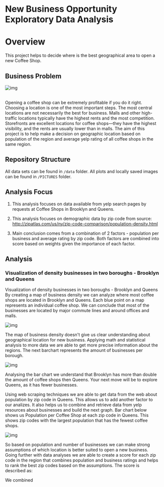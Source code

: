 # New Business Opportunity Exploratory Data Analysis

# Overview 
  This project helps to decide where is the best geographical area to open a new Coffee Shop.


## Business Problem


![img](https://github.com/vanitoz/nyc_mhtn_ds_120720_Project_1/blob/main/PICTURES/USAMAP.png)


<br>
  Opening a coffee shop can be extremely profitable if you do it right. Choosing a location is one of the most important steps. The most central locations are not necessarily the best for business. Malls and other high-traffic locations typically have the highest rents and the most competition. Storefronts are excellent locations for coffee shops—they have the highest visibility, and the rents are usually lower than in malls. The aim of this project is to help make a decision on geographic location based on population of the region and average yelp rating of all coffee shops in the same region.
  
## Repository Structure

  All data sets can be found in `/data` folder.
  All plots and locally saved images can be found in `/PICTURES` folder.

## Analysis Focus

1. This analysis focuses on data available from yelp search pages by requests at Coffee Shops in Brooklyn and Queens.

2. This analysis focuses on demographic data by zip code from source: http://zipatlas.com/us/ny/zip-code-comparison/population-density.html

3. Main conclusion comes from a combination of 2 factors - population per business and average rating by zip code. Both factors are combined into score based on weights given the importance of each factor.
   
## Analysis

### Visualization of density businesses in two boroughs - Brooklyn and Queens

  Visualization of density businesses in two boroughs - Brooklyn and Queens
By creating a map of business density we can analyze where most coffee shops are located in Brooklyn and Queens. Each blue point on a map represents an individual coffee shop. We can conclude that most of the businesses are located by major commute lines and around offices and malls.


![img](https://github.com/vanitoz/nyc_mhtn_ds_120720_Project_1/blob/main/PICTURES/DENSITY_MAP.png)<br>


  The map of business density doesn't give us clear understanding about geographical location for new business. Applying math and statistical analysis to more data we are able to get more precise information about the regions. The next barchart represents the amount of businesses per borough.


![img](https://github.com/vanitoz/nyc_mhtn_ds_120720_Project_1/blob/main/PICTURES/BQ_BAR.png)<br>


  Analysing the bar chart we understand that Brooklyn has more than double the amount of coffee shops then Queens. Your next move will be to explore Queens, as it has fewer businesses.

  Using web scraping techniques we are able to get data from the web about population by zip code in Queens. This allows us to add another factor to our analizes. It also helps us to combine and retrieve data from yelp resources about businesses and build the next graph. Bar chart below shows us Population per Coffee Shop at each zip code in Queens. This shows zip codes with the largest population that has the fewest coffee shops.


![img](https://github.com/vanitoz/nyc_mhtn_ds_120720_Project_1/blob/main/PICTURES/COUNT_BY_ZIP.png)<br>


  So based on population and number of businesses we can make strong assumptions of which location is better suited to open a new business. Going further with data analyses we are able to create a score for each zip code in the region that combines population and business ratings and helps to rank the best zip codes based on the assumptions. The score is described as:



We combined 


